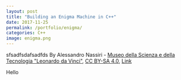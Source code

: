 ```yaml
---
layout: post
title: "Building an Enigma Machine in C++" 
date: 2017-11-25
permalink: /portfolio/enigma/
categories: C++
image: enigma.png
---
```



sfsadfsdafsadfds
By Alessandro Nassiri - <a href="https://en.wikipedia.org/wiki/en:Museo_della_Scienza_e_della_Tecnologia_%22Leonardo_da_Vinci%22" class="extiw" title="w:en:Museo della Scienza e della Tecnologia &quot;Leonardo da Vinci&quot;">Museo della Scienza e della Tecnologia "Leonardo da Vinci"</a>, <a href="https://creativecommons.org/licenses/by-sa/4.0" title="Creative Commons Attribution-Share Alike 4.0">CC BY-SA 4.0</a>, <a href="https://commons.wikimedia.org/w/index.php?curid=47910919">Link</a>

Hello
